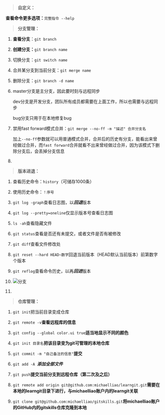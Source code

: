 > **自定义：**

**查看命令更多选项：**`完整指令 --help`

> **分支管理：**

1. **查看分支**：`git branch`

2. **创建分支：**`git branch name`

3. 切换分支：`git switch name`

4. 合并某分支到当前分支：`git merge name`

5. 删除分支：`git branch -d name`

6. master分支是主分支，因此要时刻与远程同步

   dev分支是开发分支，团队所有成员都需要在上面工作，所以也需要与远程同步

   bug分支只用于在本地修复bug

7. 禁用fast forward模式合并：`git merge --no-ff -m "描述" 合并分支名`

    加上`--no-ff`参数就可以用普通模式合并，合并后的历史有分支，能看出来曾经做过合并，而`fast forward`合并就看不出来曾经做过合并，因为该模式下删除分支后，会丢掉分支信息

8. 

> **版本进退：**

1. 查看历史命令：`history`（可储存1000条）

2. 使用历史命令：`！序号`

3. `git log -graph`查看日志图，以***回退***版本
4. `git log --pretty=oneline`仅显示版本号查看日志图
5. `ls -ah`查看隐藏文件
6. `git status`查看是否还有未提交，或者文件是否有被修改
7. `git diff`查看文件修改处
8. `git reset --hard HEAD~数字`回退当前版本（HEAD默认当前版本）前第数字个版本
9. `git reflog`查看命令历史，以再***回进***版本
10. ![分支](C:\Users\16404\Desktop\分支.jpg)
11. 

> **仓库管理：**

1. `git init`把当前目录变成仓库

2. `git remote -v`**查看远程库的信息**
3. `git config --global color.ui true`**适当地显示不同的颜色**

4. `git init 目录名`**把该目录变为git可管理的本地仓库**

5. `git commit -m "自己备注的信息"`**提交**

6. `git add -A `***添加全部文件***
7. `git push`**提交当前分支到远程仓库（第二次及之后）**

8. `git remote add origin git@github.com:michaelliao/learngit.git`**需要在本地的learngit目录下进行，与michaelliao账户内的learngit关联**

9. `git clone git@github.com:michaelliao/gitskills.git`**将michaelliao账户的GitHub内的gitskills仓库克隆到本地**